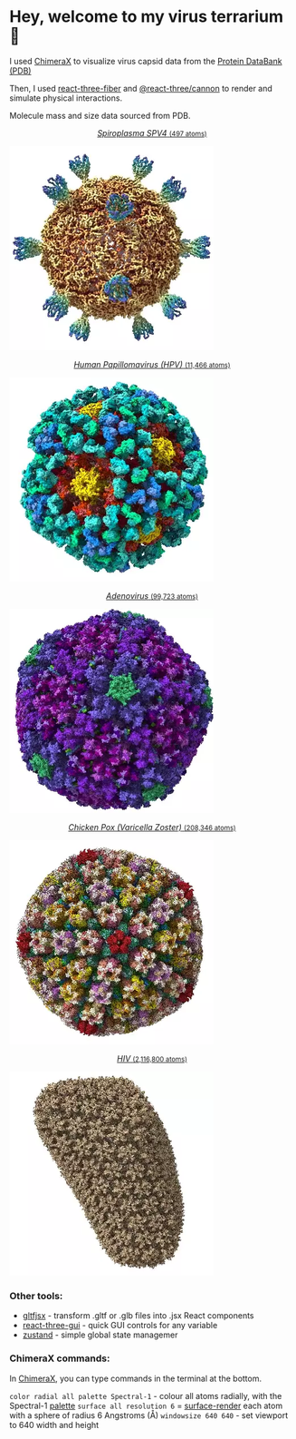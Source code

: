 # Hey, welcome to my virus terrarium 🦠

I used [ChimeraX](https://www.rbvi.ucsf.edu/chimerax/download.html) to visualize virus capsid data from the [Protein DataBank (PDB)](https://www.rcsb.org/)

Then, I used [react-three-fiber](https://github.com/pmndrs/react-three-fiber) and [@react-three/cannon](https://github.com/pmndrs/use-cannon) to render and simulate physical interactions.

Molecule mass and size data sourced from PDB.


<p align="middle">
  <a href="https://www.rcsb.org/structure/1KVP" target="_blank">
    <p align="middle"><i>Spiroplasma SPV4</i> <small>(497 atoms)</small></p>
    <img width="360" src="./public/models/viruses/Spiroplasma_SPV4.webp" />
  </a>
</p>
<p align="middle">
  <a href="https://www.rcsb.org/structure/3J6R" target="_blank">
    <p align="middle"><i>Human Papillomavirus (HPV)</i> <small>(11,466 atoms)</small></p>
    <img width="360" src="./public/models/viruses/hpv.webp" />
  </a>
</p>
<p align="middle">
  <a href="https://www.rcsb.org/structure/6CGV" target="_blank">
    <p align="middle"><i>Adenovirus</i> <small>(99,723 atoms)</small></p>
    <img width="360" src="./public/models/viruses/adenovirus.webp" />
  </a>
</p>
<p align="middle">
  <a href="https://www.rcsb.org/structure/6LGN" target="_blank">
    <p align="middle"><i>Chicken Pox (Varicella Zoster)</i> <small>(208,346 atoms)</small></p>
    <img width="360" src="./public/models/viruses/varicella_zoster.webp" />
  </a>
</p>
<p align="middle">
  <a href="https://www.rcsb.org/structure/3J3Y" target="_blank">
    <p align="middle"><i>HIV</i> <small>(2,116,800 atoms)</small></p>
    <img width="360" src="./public/models/viruses/hiv.webp" />
  </a>
</p>



### Other tools:

- [gltfjsx](https://github.com/pmndrs/gltfjsx) - transform .gltf or .glb files into .jsx React components
- [react-three-gui](https://github.com/birkir/react-three-gui) - quick GUI controls for any variable
- [zustand](https://github.com/pmndrs/zustand) - simple global state managemer

### ChimeraX commands:

In [ChimeraX](https://www.rbvi.ucsf.edu/chimerax/download.html), you can type commands in the terminal at the bottom.

`color radial all palette Spectral-1` - colour all atoms radially, with the Spectral-1 [palette](https://www.rbvi.ucsf.edu/chimerax/docs/user/commands/color.html#palette-options)
`surface all resolution 6` = [surface-render](https://www.rbvi.ucsf.edu/chimerax/docs/user/commands/surface.html) each atom with a sphere of radius 6 Angstroms (Å)
`windowsize 640 640` - set viewport to 640 width and height
